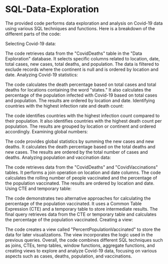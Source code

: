 # SQL-Data-Exploration
The provided code performs data exploration and analysis on Covid-19 data using various SQL techniques and functions. Here is a breakdown of the different parts of the code:

Selecting Covid-19 data:

The code retrieves data from the "CovidDeaths" table in the "Data Exploration" database.
It selects specific columns related to location, date, total cases, new cases, total deaths, and population.
The data is filtered to exclude records where the continent is null and is ordered by location and date.
Analyzing Covid-19 statistics:

The code calculates the death percentage based on total cases and total deaths for locations containing the word "states."
It also calculates the percentage of the population infected with Covid-19 based on total cases and population.
The results are ordered by location and date.
Identifying countries with the highest infection rate and death count:

The code identifies countries with the highest infection count compared to their population.
It also identifies countries with the highest death count per population.
The results are grouped by location or continent and ordered accordingly.
Examining global numbers:

The code provides global statistics by summing the new cases and new deaths.
It calculates the death percentage based on the total deaths and new cases.
The results are ordered by the total number of cases and deaths.
Analyzing population and vaccination data:

The code retrieves data from the "CovidDeaths" and "CovidVaccinations" tables.
It performs a join operation on location and date columns.
The code calculates the rolling number of people vaccinated and the percentage of the population vaccinated.
The results are ordered by location and date.
Using CTE and temporary table:

The code demonstrates two alternative approaches for calculating the percentage of the population vaccinated.
It uses a Common Table Expression (CTE) and a temporary table to store intermediate results.
The final query retrieves data from the CTE or temporary table and calculates the percentage of the population vaccinated.
Creating a view:

The code creates a view called "PercentPopulationVaccinated" to store the data for later visualizations.
The view incorporates the logic used in the previous queries.
Overall, the code combines different SQL techniques such as joins, CTEs, temp tables, window functions, aggregate functions, and creating views to explore and analyze Covid-19 data, focusing on various aspects such as cases, deaths, population, and vaccinations.
